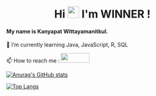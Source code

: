 <h1 align="center">Hi <img src="https://raw.githubusercontent.com/iampavangandhi/iampavangandhi/master/gifs/Hi.gif" width="30px"> I'm WINNER !</h1>

#### My name is Kanyapat Wittayamanitkul.

🌱 I’m currently learning Java, JavaScript, R, SQL

📫 How to reach me : 
<a href="https://www.facebook.com/profile.php?id=100004737163342"><img src="http://www.vetsintech.co/wp-content/uploads/2012/06/facebook-logo.jpg" width="75" height="25"/></a>
<br>

[![Anurag's GitHub stats](https://github-readme-stats.vercel.app/api?username=winnerkypt&show_icons=true&theme=radical)](https://github.com/anuraghazra/github-readme-stats)

[![Top Langs](https://github-readme-stats.vercel.app/api/top-langs/?username=winnerkypt&show_icons=true&theme=radical&layout=compact)](https://github.com/anuraghazra/github-readme-stats) 

<link rel="stylesheet" href="https://cdn.jsdelivr.net/gh/devicons/devicon@v2.8.2/devicon.min.css">


